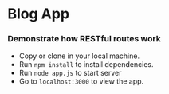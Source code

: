 # Blog App

### Demonstrate how RESTful routes work

* Copy or clone in your local machine.
* Run `npm install`  to install dependencies.
* Run `node app.js` to start server
* Go to `localhost:3000` to view the app.